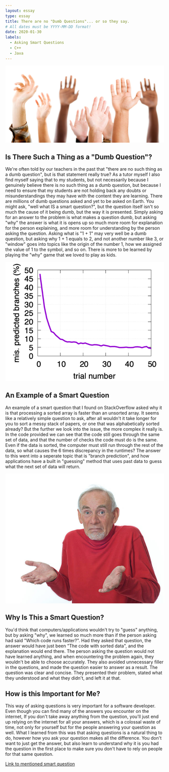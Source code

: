 ```yaml
---
layout: essay
type: essay
title: There are no "Dumb Questions"... or so they say.
# All dates must be YYYY-MM-DD format!
date: 2020-01-30
labels:
  - Asking Smart Questions
  - C++
  - Java
---
```


<img class="ui medium right floated rounded image" src="../images/askingq.jpg">

## Is There Such a Thing as a "Dumb Question"?
We're often told by our teachers in the past that "there are no such thing as a dumb question", but is that statement really true?
As a tutor myself I also find myself saying that to my students, but not necessarily because I genuinely believe there is no such thing as a 
dumb question, but because I need to ensure that my students are not holding back any doubts or misunderstandings they may have with the
content they are learning. There are millions of dumb questions asked and yet to be asked on Earth. You might ask, "well what IS a smart question?",
but the question itself isn't so much the cause of it being dumb, but the way it is presented. Simply asking for an answer to the problem
is what makes a question dumb, but asking "why" the answer is what it is opens up so much more room for explanation for the person 
explaining, and more room for understanding by the person asking the question. Asking what is "1 + 1" may very well be a dumb question, 
but asking why 1 + 1 equals to 2, and not another number like 3, or "window" goes into topics like the origin of the number 1, how we 
assigned the value of 1 to the symbol, and so on. There is more to be learned by playing the "why" game that we loved to play as kids.

<img class="ui medium right floated rounded image" src="../images/branchprediction.png">

## An Example of a Smart Question
An example of a smart question that I found on StackOverflow asked why it is that processing a sorted array is faster than an unsorted array.
It seems like a relatively simple question to ask, after all wouldn't it take longer for you to sort a messy stack of papers, or one that was
alphabetically sorted already? But the further we look into the issue, the more complex it really is. In the code provided we can see that
the code still goes through the same set of data, and that the number of checks the code must do is the same. Even if the data is sorted,
the computer must still run through the rest of the data, so what causes the 6 times discrepancy in the runtimes? 
The answer to this went into a seperate topic that is "branch prediction", and how applications have a built in "guessing" method 
that uses past data to guess what the next set of data will return. 

<img class="ui medium right floated rounded image" src="../images/shrugoldman.jpg">

## Why Is This a Smart Question?
You'd think that computers/applications wouldn't try to "guess" anything, but by asking "why", we learned so much more than if the 
person asking had said "Which code runs faster?". Had they asked that question, the answer would have just been "The code with sorted data",
and the explanation would end there. The person asking the question would not have learned anything, and when encountering the problem again,
they wouldn't be able to choose accurately. They also avoided unnecessary filler in the questions, and made the question easier to answer
as a result. The question was clear and concise. They presented their problem, stated what they understood and what they didn't, and left it at that.

## How is this Important for Me?
This way of asking questions is very important for a software developer. Even though you can find many of the answers you encounter on the internet,
If you don't take away anything from the question, you'll just end up relying on the internet for all your answers, which is a colossal waste of time,
not only for yourself but for the people answering your question as well. What I learned from this was that asking questions is a natural thing to do,
however how you ask your question makes all the difference. You don't want to just get the answer, but also learn to understand why it is
you had the question in the first place to make sure you don't have to rely on people for that same question. 

[Link to mentioned smart question](https://stackoverflow.com/questions/11227809/why-is-processing-a-sorted-array-faster-than-processing-an-unsorted-array)
